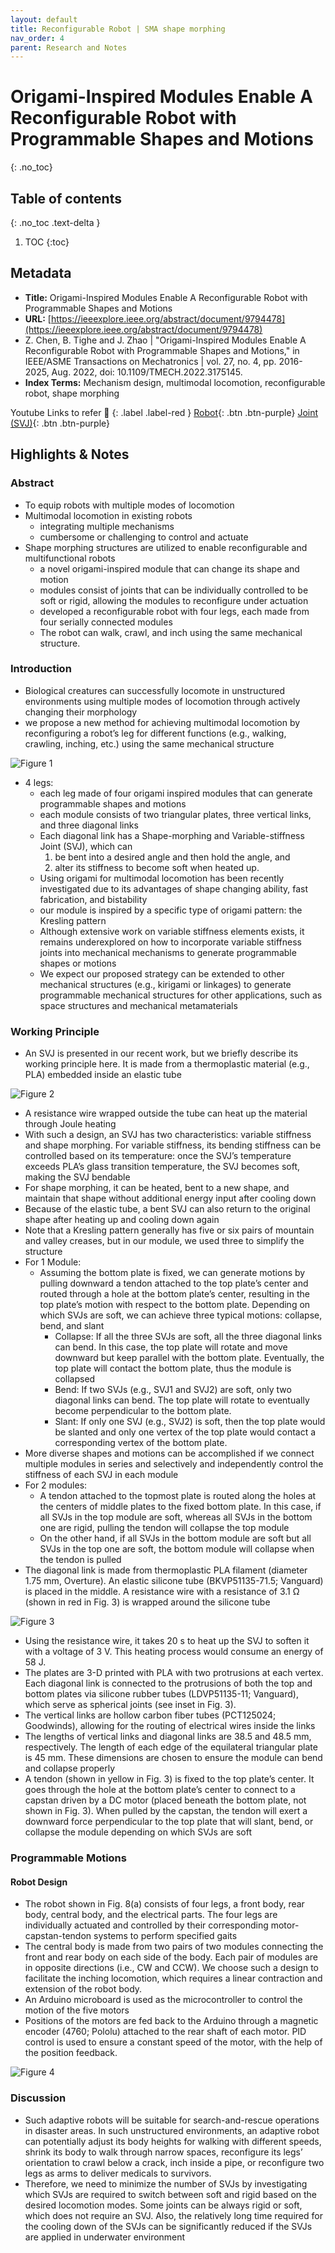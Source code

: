 ```yaml
---
layout: default
title: Reconfigurable Robot | SMA shape morphing
nav_order: 4
parent: Research and Notes
---
```



# Origami-Inspired Modules Enable A Reconfigurable Robot with Programmable Shapes and Motions
{: .no_toc}

## Table of contents
{: .no_toc .text-delta }

1. TOC
{:toc}


## Metadata

- **Title:** Origami-Inspired Modules Enable A Reconfigurable Robot with Programmable Shapes and Motions
- **URL:** [https://ieeexplore.ieee.org/abstract/document/9794478](https://ieeexplore.ieee.org/abstract/document/9794478)
- Z. Chen, B. Tighe and J. Zhao | "Origami-Inspired Modules Enable A Reconfigurable Robot with Programmable Shapes and Motions," in IEEE/ASME Transactions on Mechatronics | vol. 27, no. 4, pp. 2016-2025, Aug. 2022, doi: 10.1109/TMECH.2022.3175145.
- **Index Terms:** Mechanism design, multimodal locomotion, reconfigurable robot, shape morphing 

Youtube Links to refer 🔽
{: .label .label-red } 
[Robot](https://www.youtube.com/watch?v=sSZaOLFihLM){: .btn .btn-purple} [Joint (SVJ)](https://www.youtube.com/watch?v=HOeQnwz8zmU){: .btn .btn-purple}


## Highlights & Notes

### Abstract

- To equip robots with multiple modes of locomotion
- Multimodal locomotion in existing robots
    - integrating multiple mechanisms 
    - cumbersome or challenging to control and actuate
- Shape morphing structures are utilized to enable reconfigurable and multifunctional robots
    - a novel origami-inspired module that can change its shape and motion
    - modules consist of joints that can be individually controlled to be soft or rigid, allowing the modules to reconfigure under actuation
    - developed a reconfigurable robot with four legs, each made from four serially connected modules
    - The robot can walk, crawl, and inch using the same mechanical structure. 

### Introduction

- Biological creatures can successfully locomote in unstructured environments using multiple modes of locomotion through actively changing their morphology
- we propose a new method for achieving multimodal locomotion by reconfiguring a robot’s leg for different functions (e.g., walking, crawling, inching, etc.) using the same mechanical structure

![Figure 1](https://raw.githubusercontent.com/BioInsperobotics/BIPR/main/assets/images/Papers/paper1_fig1.png)

- 4 legs:
    - each leg made of four origami inspired modules that can generate programmable shapes and motions
    - each module consists of two triangular plates, three vertical links, and three
diagonal links
    - Each diagonal link has a Shape-morphing and Variable-stiffness Joint (SVJ), which can 
        1) be bent into a desired angle and then hold the angle, and 
        2) alter its stiffness to become soft when heated up. 
    - Using origami for multimodal locomotion has been recently investigated due to its advantages of shape changing ability, fast fabrication, and bistability
    - our module is inspired by a specific type of origami pattern: the Kresling pattern
    - Although extensive work on variable stiffness elements exists, it remains underexplored on how to incorporate variable stiffness joints into mechanical mechanisms to generate programmable shapes or motions
    - We expect our proposed strategy can be extended to other mechanical structures (e.g., kirigami or linkages) to generate programmable mechanical structures for other applications, such as space structures and mechanical metamaterials

### Working Principle

- An SVJ is presented in our recent work, but we briefly describe its working principle here. It is made from a thermoplastic material (e.g., PLA) embedded inside an elastic tube

![Figure 2](https://raw.githubusercontent.com/BioInsperobotics/BIPR/main/assets/images/Papers/paper1_fig2.png)

- A resistance wire wrapped outside the tube can heat up the material through Joule heating
- With such a design, an SVJ has two characteristics: variable stiffness and shape morphing. For variable stiffness, its bending stiffness can be controlled based on its temperature: once the SVJ’s temperature exceeds PLA’s glass transition temperature, the SVJ becomes soft, making the SVJ bendable
- For shape morphing, it can be heated, bent to a new shape, and maintain that shape without additional energy input after cooling down
- Because of the
elastic tube, a bent SVJ can also return to the original shape after heating up and cooling down again
- Note that a Kresling pattern generally has five or six pairs of mountain and valley creases, but in our module, we used three to simplify the structure
- For 1 Module:
    - Assuming the bottom plate is fixed, we can generate motions by pulling downward a tendon attached to the top plate’s center and routed through a hole at the bottom plate’s center, resulting in the top plate’s motion with respect to the bottom plate. Depending on which SVJs are soft, we can achieve three typical motions:
collapse, bend, and slant
        - Collapse: If all the three SVJs are soft, all the three diagonal links can bend. In this case, the top plate will rotate and move downward but keep parallel with the bottom plate. Eventually, the top plate will contact the bottom plate, thus the module is collapsed
        - Bend:  If two SVJs (e.g., SVJ1 and SVJ2) are soft, only two diagonal links can bend. The top plate will rotate to eventually become perpendicular to the bottom
plate.
        - Slant: If only one SVJ (e.g., SVJ2) is soft, then the top plate would be slanted and only one vertex of the top plate would contact a corresponding vertex of the bottom plate.
- More diverse shapes and motions can be accomplished if we connect multiple modules in series and selectively and independently control the stiffness of each SVJ in each module
- For 2 modules:
    - A tendon attached to the topmost plate is routed along the holes at the centers of middle plates to the fixed bottom plate. In this case, if all SVJs in the top module are soft, whereas all SVJs in the bottom one are rigid, pulling the
tendon will collapse the top module
    - On the other hand, if all SVJs in the bottom module are soft but all SVJs in the top one are soft, the bottom module will collapse when the tendon is pulled
-  The diagonal link is made from thermoplastic PLA filament (diameter 1.75 mm, Overture). An elastic silicone tube (BKVP51135-71.5; Vanguard) is placed in the middle. A resistance wire with a resistance of 3.1 Ω (shown in red in
Fig. 3) is wrapped around the silicone tube

![Figure 3](https://raw.githubusercontent.com/BioInsperobotics/BIPR/main/assets/images/Papers/paper1_fig3.png)

- Using the resistance wire, it takes 20 s to heat up the SVJ to soften it with a voltage of 3 V. This heating process would consume an energy of 58 J.
- The plates are 3-D printed with PLA with two protrusions at each vertex. Each diagonal link is connected to the protrusions of both the top and bottom plates via silicone rubber tubes (LDVP51135-11; Vanguard), which serve as spherical joints
(see inset in Fig. 3). 
- The vertical links are hollow carbon fiber tubes (PCT125024; Goodwinds), allowing for the routing of electrical wires inside the links
- The lengths of vertical links and diagonal links are 38.5 and 48.5 mm, respectively. The length of each edge of the equilateral triangular plate is 45 mm. These dimensions are chosen to ensure the module can bend and collapse properly
- A tendon (shown in yellow in Fig. 3) is fixed to the top plate’s center. It goes through the hole at the bottom plate’s center to connect to a capstan driven by a DC motor (placed beneath the bottom plate, not shown in Fig. 3). When pulled by the capstan, the tendon will exert a downward force perpendicular to the top plate that will slant, bend, or collapse the module depending on which SVJs are soft

### Programmable Motions

<!-- #### Modeling the Motion
- to be done at PG -->

#### Robot Design
- The robot shown in Fig. 8(a) consists of four legs, a front body, rear body, central body, and the electrical parts. The four legs are individually actuated and controlled by their corresponding motor-capstan-tendon systems to perform specified gaits
- The central body is made from two pairs of two modules connecting the front and rear body on each side of the body. Each pair of modules are in opposite directions (i.e., CW and CCW). We choose such a design to facilitate the inching locomotion, which requires a linear contraction and extension of the robot body.
- An Arduino microboard is used as the microcontroller to control the motion of the five motors 
- Positions of the motors are fed back to the Arduino through a magnetic encoder (4760; Pololu) attached to the rear shaft of each motor. PID control is used to ensure a constant speed of the motor, with the help of the position feedback.

![Figure 4](https://raw.githubusercontent.com/BioInsperobotics/BIPR/main/assets/images/Papers/paper1_fig4.png)

### Discussion
- Such adaptive robots will be suitable for search-and-rescue operations in disaster areas. In such unstructured environments, an adaptive robot can potentially adjust its body heights for walking with different speeds, shrink its body to walk through narrow spaces, reconfigure its legs’ orientation to crawl below a crack, inch inside a pipe, or reconfigure two legs as arms to deliver medicals to survivors.
- Therefore, we need to minimize the number of SVJs by investigating which SVJs are required to switch between soft and rigid based on the desired locomotion modes. Some joints can be always rigid or soft, which does not require an SVJ. Also, the relatively long time required for the cooling down of the SVJs can be significantly reduced if the SVJs are applied in underwater environment

